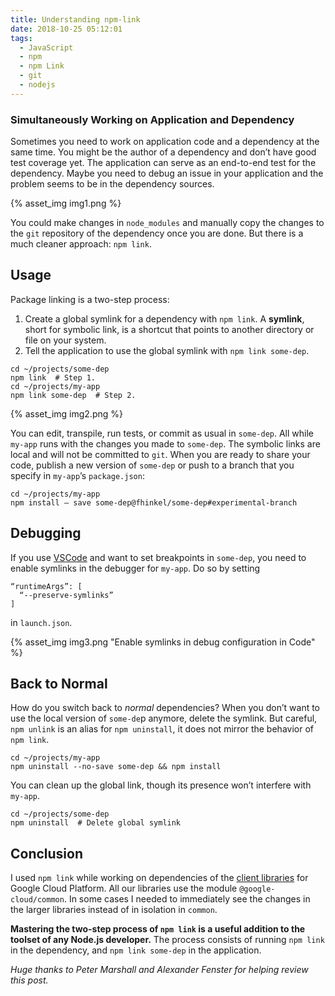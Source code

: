```yaml
---
title: Understanding npm-link
date: 2018-10-25 05:12:01
tags:
  - JavaScript
  - npm
  - npm Link
  - git
  - nodejs
---
```

### Simultaneously Working on Application and Dependency

Sometimes you need to work on application code and a dependency at the same time. You might be the author of a dependency and don’t have good test coverage yet. The application can serve as an end-to-end test for the dependency. Maybe you need to debug an issue in your application and the problem seems to be in the dependency sources.

{% asset_img img1.png %}

You could make changes in `node_modules` and manually copy the changes to the `git` repository of the dependency once you are done. But there is a much cleaner approach: `npm link`.

## Usage
Package linking is a two-step process:

1. Create a global symlink for a dependency with `npm link`. A **symlink**, short for symbolic link, is a shortcut that points to another directory or file on your system.
2. Tell the application to use the global symlink with `npm link some-dep`.

[comment]: <> (render code correctly)

    cd ~/projects/some-dep
    npm link  # Step 1.
    cd ~/projects/my-app
    npm link some-dep  # Step 2.

{% asset_img img2.png %}

You can edit, transpile, run tests, or commit as usual in `some-dep`. All while `my-app` runs with the changes you made to `some-dep`. The symbolic links are local and will not be committed to `git`. When you are ready to share your code, publish a new version of `some-dep` or push to a branch that you specify in `my-app`’s `package.json`:

    cd ~/projects/my-app
    npm install — save some-dep@fhinkel/some-dep#experimental-branch

## Debugging
If you use [VSCode](https://code.visualstudio.com/) and want to set breakpoints in `some-dep`, you need to enable symlinks in the debugger for `my-app`. Do so by setting

    “runtimeArgs”: [
      “--preserve-symlinks”
    ]

in `launch.json`.

{% asset_img img3.png "Enable symlinks in debug configuration in Code" %}


## Back to Normal
How do you switch back to *normal* dependencies? When you don’t want to use the local version of `some-de`p anymore, delete the symlink. But careful, `npm unlink` is an alias for `npm uninstall`, it does not mirror the behavior of `npm link`.

    cd ~/projects/my-app
    npm uninstall --no-save some-dep && npm install 

You can clean up the global link, though its presence won’t interfere with `my-app`.

    cd ~/projects/some-dep
    npm uninstall  # Delete global symlink

## Conclusion
I used `npm link` while working on dependencies of the [client libraries](https://github.com/googleapis/google-cloud-node) for Google Cloud Platform. All our libraries use the module `@google-cloud/common`. In some cases I needed to immediately see the changes in the larger libraries instead of in isolation in `common`.

**Mastering the two-step process of `npm link` is a useful addition to the toolset of any Node.js developer.** The process consists of running `npm link` in the dependency, and `npm link some-dep` in the application.

*Huge thanks to Peter Marshall and Alexander Fenster for helping review this post.*